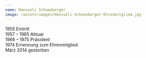 ```yaml
---
name: Hansueli Schneeberger
image: /assets/images/Hansueli-Schneeberger-Ehrenmitglied.jpg
---
```

1955 Eintritt  
1957 – 1965 Aktuar  
1966 – 1975 Präsident  
1974 Ernennung zum Ehrenmitglied  
März 2014 gestorben  
